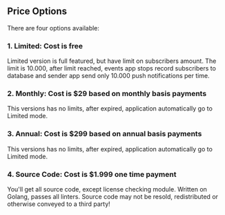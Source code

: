 ## Price Options


There are four options available:

### 1. Limited: Cost is free

Limited version is full featured, but have limit on subscribers amount. The limit is 10.000, after limit reached, events app stops record subscribers to database and sender app send only 10.000 push notifications per time. 


### 2. Monthly: Cost is $29 based on monthly basis payments

This versions has no limits, after expired, application automatically go to Limited mode.


### 3. Annual: Cost is $299 based on annual basis payments  

This versions has no limits, after expired, application automatically go to Limited mode.

### 4. Source Code: Cost is $1.999 one time payment

You'll get all source code, except license checking module. Written on Golang, passes all linters. Source code may not be resold, redistributed or otherwise conveyed to a third party! 